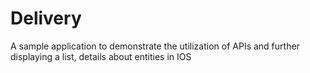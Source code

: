 # Delivery
A sample application to demonstrate the utilization of APIs and further displaying a list, details about entities in IOS
